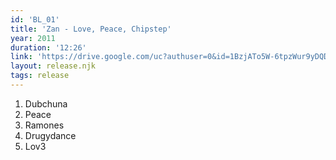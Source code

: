 ```yaml
---
id: 'BL_01'
title: 'Zan - Love, Peace, Chipstep'
year: 2011
duration: '12:26'
link: 'https://drive.google.com/uc?authuser=0&id=1BzjATo5W-6tpzWur9yDQDASuPcU4RtWs&export=download'
layout: release.njk
tags: release
---
```


01. Dubchuna
02. Peace
03. Ramones
04. Drugydance
05. Lov3